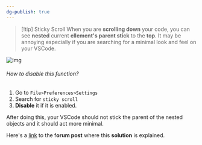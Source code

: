 ```yaml
---
dg-publish: true
---
```

> [!tip] Sticky Scroll 
> When you are **scrolling down** your code, you can see **nested** current **ellement's parent stick** to the **top**. It may be annoying especially if you are searching for a minimal look and feel on your VSCode.

![img](https://i.imgur.com/vzOLQBa.png)
###### How to disable this function?
1. Go to `File>Preferences>Settings`
2. Search for `sticky scroll`
3. **Disable** it if it is enabled.

After doing this, your VSCode should not stick the parent of the nested objects and it should act more minimal.

Here's a [link](https://stackoverflow.com/questions/77967608/how-to-remove-this-while-scrolling-in-visual-studio-code) to the f**orum post** where this **solution** is explained.